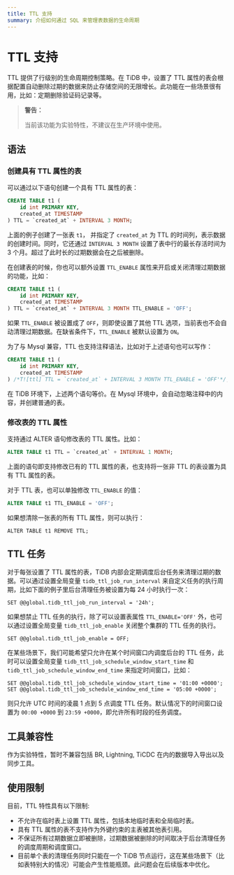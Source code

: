 ```yaml
---
title: TTL 支持
summary: 介绍如何通过 SQL 来管理表数据的生命周期
---
```


# TTL 支持

TTL 提供了行级别的生命周期控制策略。在 TiDB 中，设置了 TTL 属性的表会根据配置自动删除过期的数据来防止存储空间的无限增长。此功能在一些场景很有用，比如：定期删除验证码记录等。

> **警告：**
>
> 当前该功能为实验特性，不建议在生产环境中使用。

## 语法

### 创建具有 TTL 属性的表

可以通过以下语句创建一个具有 TTL 属性的表：

```sql
CREATE TABLE t1 (
    id int PRIMARY KEY,
    created_at TIMESTAMP
) TTL = `created_at` + INTERVAL 3 MONTH;
```

上面的例子创建了一张表 `t1`， 并指定了 `created_at` 为 TTL 的时间列，表示数据的创建时间。同时，它还通过 `INTERVAL 3 MONTH` 设置了表中行的最长存活时间为 3 个月。超过了此时长的过期数据会在之后被删除。

在创建表的时候，你也可以额外设置 `TTL_ENABLE` 属性来开启或关闭清理过期数据的功能，比如：

```sql
CREATE TABLE t1 (
    id int PRIMARY KEY,
    created_at TIMESTAMP
) TTL = `created_at` + INTERVAL 3 MONTH TTL_ENABLE = 'OFF';
```

如果 `TTL_ENABLE` 被设置成了 `OFF`，则即使设置了其他 TTL 选项，当前表也不会自动清理过期数据。在缺省条件下，`TTL_ENABLE` 被默认设置为 `ON`。

为了与 Mysql 兼容，TTL 也支持注释语法，比如对于上述语句也可以写作：

```sql
CREATE TABLE t1 (
    id int PRIMARY KEY,
    created_at TIMESTAMP
) /*T![ttl] TTL = `created_at` + INTERVAL 3 MONTH TTL_ENABLE = 'OFF'*/;
```

在 TiDB 环境下，上述两个语句等价。在 Mysql 环境中，会自动忽略注释中的内容，并创建普通的表。

### 修改表的 TTL 属性

支持通过 ALTER 语句修改表的 TTL 属性。比如：

```sql
ALTER TABLE t1 TTL = `created_at` + INTERVAL 1 MONTH;
```

上面的语句即支持修改已有的 TTL 属性的表，也支持将一张非 TTL 的表设置为具有 TTL 属性的表。

对于 TTL 表，也可以单独修改 `TTL_ENABLE` 的值：

```sql
ALTER TABLE t1 TTL_ENABLE = 'OFF';
```

如果想清除一张表的所有 TTL 属性，则可以执行：

```
ALTER TABLE t1 REMOVE TTL;
```

## TTL 任务

对于每张设置了 TTL 属性的表，TiDB 内部会定期调度后台任务来清理过期的数据。可以通过设置全局变量 `tidb_ttl_job_run_interval` 来自定义任务的执行周期，比如下面的例子里后台清理任务被设置为每 24 小时执行一次：

```
SET @@global.tidb_ttl_job_run_interval = '24h';
```

如果想禁止 TTL 任务的执行，除了可以设置表属性 `TTL_ENABLE='OFF'` 外，也可以通过设置全局变量 `tidb_ttl_job_enable` 关闭整个集群的 TTL 任务的执行。 

```
SET @@global.tidb_ttl_job_enable = OFF;
```

在某些场景下，我们可能希望只允许在某个时间窗口内调度后台的 TTL 任务，此时可以设置全局变量 `tidb_ttl_job_schedule_window_start_time` 和 `tidb_ttl_job_schedule_window_end_time` 来指定时间窗口，比如：

```
SET @@global.tidb_ttl_job_schedule_window_start_time = '01:00 +0000';
SET @@global.tidb_ttl_job_schedule_window_end_time = '05:00 +0000';
```

则只允许 UTC 时间的凌晨 1 点到 5 点调度 TTL 任务。默认情况下的时间窗口设置为 `00:00 +0000` 到 `23:59 +0000`，即允许所有时段的任务调度。

## 工具兼容性

作为实验特性，暂时不兼容包括 BR, Lightning, TiCDC 在内的数据导入导出以及同步工具。

## 使用限制

目前，TTL 特性具有以下限制:

* 不允许在临时表上设置 TTL 属性，包括本地临时表和全局临时表。
* 具有 TTL 属性的表不支持作为外键约束的主表被其他表引用。
* 不保证所有过期数据立即被删除，过期数据被删除的时间取决于后台清理任务的调度周期和调度窗口。
* 目前单个表的清理任务同时只能在一个 TiDB 节点运行，这在某些场景下（比如表特别大的情况）可能会产生性能瓶颈。此问题会在后续版本中优化。
